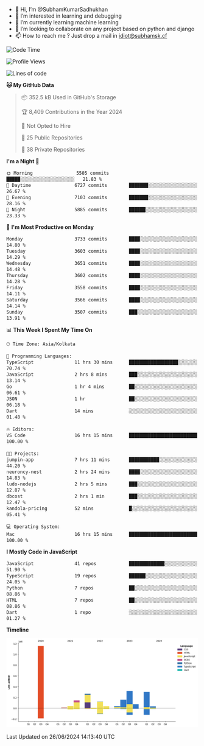 - 👋 Hi, I’m @SubhamKumarSadhukhan
- 👀 I’m interested in learning and debugging
- 🌱 I’m currently learning machine learning
- 💞️ I’m looking to collaborate on any project based on python and django
- 📫 How to reach me ?
      Just drop a mail in idiot@subhamsk.cf

<!---
SubhamKumarSadhukhan/SubhamKumarSadhukhan is a ✨ special ✨ repository because its `README.md` (this file) appears on your GitHub profile.
You can click the Preview link to take a look at your changes.
--->


<!--START_SECTION:waka-->
![Code Time](http://img.shields.io/badge/Code%20Time-2%2C264%20hrs%2024%20mins-blue)

![Profile Views](http://img.shields.io/badge/Profile%20Views-1-blue)

![Lines of code](https://img.shields.io/badge/From%20Hello%20World%20I%27ve%20Written-2.7%20million%20lines%20of%20code-blue)

**🐱 My GitHub Data** 

> 📦 352.5 kB Used in GitHub's Storage 
 > 
> 🏆 8,409 Contributions in the Year 2024
 > 
> 🚫 Not Opted to Hire
 > 
> 📜 25 Public Repositories 
 > 
> 🔑 38 Private Repositories 
 > 
**I'm a Night 🦉** 

```text
🌞 Morning                5505 commits        █████░░░░░░░░░░░░░░░░░░░░   21.83 % 
🌆 Daytime                6727 commits        ███████░░░░░░░░░░░░░░░░░░   26.67 % 
🌃 Evening                7103 commits        ███████░░░░░░░░░░░░░░░░░░   28.16 % 
🌙 Night                  5885 commits        ██████░░░░░░░░░░░░░░░░░░░   23.33 % 
```
📅 **I'm Most Productive on Monday** 

```text
Monday                   3733 commits        ████░░░░░░░░░░░░░░░░░░░░░   14.80 % 
Tuesday                  3603 commits        ████░░░░░░░░░░░░░░░░░░░░░   14.29 % 
Wednesday                3651 commits        ████░░░░░░░░░░░░░░░░░░░░░   14.48 % 
Thursday                 3602 commits        ████░░░░░░░░░░░░░░░░░░░░░   14.28 % 
Friday                   3558 commits        ████░░░░░░░░░░░░░░░░░░░░░   14.11 % 
Saturday                 3566 commits        ████░░░░░░░░░░░░░░░░░░░░░   14.14 % 
Sunday                   3507 commits        ███░░░░░░░░░░░░░░░░░░░░░░   13.91 % 
```


📊 **This Week I Spent My Time On** 

```text
🕑︎ Time Zone: Asia/Kolkata

💬 Programming Languages: 
TypeScript               11 hrs 30 mins      ██████████████████░░░░░░░   70.74 % 
JavaScript               2 hrs 8 mins        ███░░░░░░░░░░░░░░░░░░░░░░   13.14 % 
Go                       1 hr 4 mins         ██░░░░░░░░░░░░░░░░░░░░░░░   06.61 % 
JSON                     1 hr                ██░░░░░░░░░░░░░░░░░░░░░░░   06.18 % 
Dart                     14 mins             ░░░░░░░░░░░░░░░░░░░░░░░░░   01.48 % 

🔥 Editors: 
VS Code                  16 hrs 15 mins      █████████████████████████   100.00 % 

🐱‍💻 Projects: 
jumpin-app               7 hrs 11 mins       ███████████░░░░░░░░░░░░░░   44.20 % 
neuroncy-nest            2 hrs 24 mins       ████░░░░░░░░░░░░░░░░░░░░░   14.83 % 
ludo-nodejs              2 hrs 5 mins        ███░░░░░░░░░░░░░░░░░░░░░░   12.87 % 
dbcost                   2 hrs 1 min         ███░░░░░░░░░░░░░░░░░░░░░░   12.47 % 
kandola-pricing          52 mins             █░░░░░░░░░░░░░░░░░░░░░░░░   05.41 % 

💻 Operating System: 
Mac                      16 hrs 15 mins      █████████████████████████   100.00 % 
```

**I Mostly Code in JavaScript** 

```text
JavaScript               41 repos            █████████████░░░░░░░░░░░░   51.90 % 
TypeScript               19 repos            ██████░░░░░░░░░░░░░░░░░░░   24.05 % 
Python                   7 repos             ██░░░░░░░░░░░░░░░░░░░░░░░   08.86 % 
HTML                     7 repos             ██░░░░░░░░░░░░░░░░░░░░░░░   08.86 % 
Dart                     1 repo              ░░░░░░░░░░░░░░░░░░░░░░░░░   01.27 % 
```



**Timeline**

![Lines of Code chart](https://raw.githubusercontent.com/SubhamKumarSadhukhan/SubhamKumarSadhukhan/main/assets/bar_graph.png)


 Last Updated on 26/06/2024 14:13:40 UTC
<!--END_SECTION:waka-->
